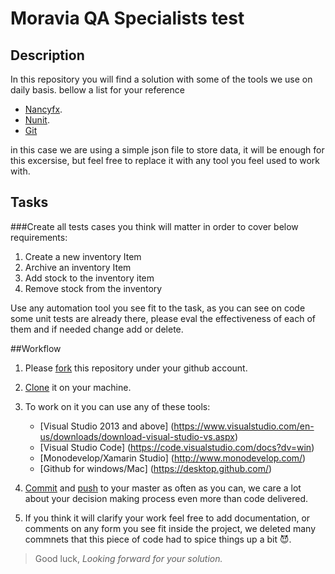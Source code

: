 # Moravia QA Specialists test 

## Description
In this repository you will find a solution with some of the tools we use on daily basis.
bellow a list for your reference

* [Nancyfx](https://github.com/nancyFx/Nancy).
* [Nunit](http://www.nunit.org/).
* [Git](https://git-scm.com/)

in this case we are using a simple json file to store data, it will be enough for this excersise, but feel free to replace it with any tool you feel used to work with.

## Tasks

###Create all tests cases you think will matter in order to cover below requirements:

1. Create a new inventory Item
2. Archive an inventory Item
3. Add stock to the inventory item
4. Remove stock from the inventory

Use any automation tool you see fit to the task, as you can see on code some unit tests are already there, please eval the effectiveness of each of them and if needed change add or delete.

##Workflow

1. Please [fork](https://help.github.com/articles/fork-a-repo/) this repository under your github account.
2. [Clone](https://git-scm.com/docs/git-clone) it on your machine.
3. To work on it you can use any of these tools:

	* [Visual Studio 2013 and above] (https://www.visualstudio.com/en-us/downloads/download-visual-studio-vs.aspx)
	* [Visual Studio Code] (https://code.visualstudio.com/docs?dv=win)
	* [Monodevelop/Xamarin Studio] (http://www.monodevelop.com/)
	* [Github for windows/Mac] (https://desktop.github.com/)
	
4. [Commit](https://git-scm.com/docs/git-commit) and [push](https://git-scm.com/docs/git-push) to your master as often as you can, we care a lot about your decision making process even more than code delivered.
5. If you think it will clarify your work feel free to add documentation, or comments on any form you see fit inside the project, we deleted many commnets that this piece of code had to spice things up a bit :smiling_imp:.



>Good luck, *Looking forward for your solution.*